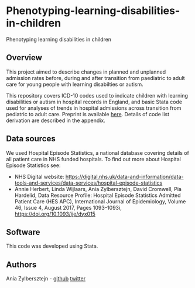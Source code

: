 # Phenotyping-learning-disabilities-in-children
Phenotyping learning disabilities in children

## Overview
This project aimed to describe changes in planned and unplanned admission rates before, during and after transition from paediatric to adult care for young people with learning disabilties or autism. 

This repository covers ICD-10 codes used to indicate children with learning disabilities or autism in hospital records in England, and basic Stata code used for analyses of trends in hospital admissions across transition from pediatric to adult care. Preprint is available [here](). Details of code list derivation are described in the appendix. 

## Data sources
We used Hospital Episode Statistics, a national database covering details of all patient care in NHS funded hospitals. To find out more about Hospital Episode Statistics see:
- NHS Digital website: https://digital.nhs.uk/data-and-information/data-tools-and-services/data-services/hospital-episode-statistics
- Annie Herbert, Linda Wijlaars, Ania Zylbersztejn, David Cromwell, Pia Hardelid, Data Resource Profile: Hospital Episode Statistics 
Admitted Patient Care (HES APC), International Journal of Epidemiology, Volume 46, Issue 4, August 2017, Pages 1093–1093i, https://doi.org/10.1093/ije/dyx015

## Software
This code was developed using Stata.

## Authors
Ania Zylbersztejn - [github](https://github.com/AniaZylb) [twitter](https://twitter.com/zylberek)

